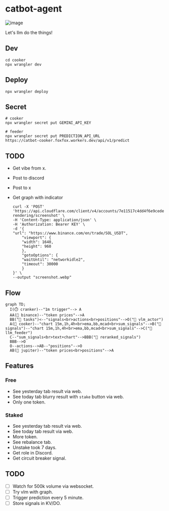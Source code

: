 # catbot-agent

![image](https://github.com/user-attachments/assets/59e64208-30a8-41dd-980e-b0754e2d7645)


Let's llm do the things!

## Dev

```
cd cooker
npx wrangler dev
```

## Deploy

```
npx wrangler deploy
```

## Secret

```
# cooker
npx wrangler secret put GEMINI_API_KEY

# feeder
npx wrangler secret put PREDICTION_API_URL
https://catbot-cooker.foxfox.workers.dev/api/v1/predict
```

## TODO

- Get vibe from x.
- Post to discord
- Post to x
- Get graph with indicator

  ```
  curl -X 'POST' 'https://api.cloudflare.com/client/v4/accounts/7e11517c4dd4f6e9cede7da9b60d66eb/browser-rendering/screenshot' \
  -H 'Content-Type: application/json' \
  -H 'Authorization: Bearer KEY' \
  -d '{
  "url": "https://www.binance.com/en/trade/SOL_USDT",
      "viewport": {
      "width": 1640,
      "height": 960
      },
      "gotoOptions": {
      "waitUntil": "networkidle2",
      "timeout": 30000
      }
  }' \
  --output "screenshot.webp"
  ```

## Flow

```mermaid
graph TD;
  I(⏱️ cranker)--"1m trigger"--> A
  AA(🌼 binance)--"token prices"-->A
  BB("🍰 tasks")<--"signals<br>actions<br>positions"-->O("🤖 vlm_actor")
  A(🐝 cooker)--"chart 15m,1h,4h<br>ema,bb,mcad<br>sum_signals"-->B("🍯 signals")--"chart 15m,1h,4h<br>ema,bb,mcad<br>sum_signals"-->C("🤖 llm_feeder")
  C--"sum_signals<br>text+chart"-->BBB("🎂 reranked_signals")
  BBB-->O
  O--actions-->AB--"positions"-->O
  AB(🌸 jupiter)--"token prices<br>positions"-->A
```

## Features

### Free

- See yesterday tab result via web.
- See today tab blurry result with `stake` button via web.
- Only one token.

### Staked

- See yesterday tab result via web.
- See today tab result via web.
- More token.
- See rebalance tab.
- Unstake took 7 days.
- Get role in Discord.
- Get circuit breaker signal.

## TODO

- [ ] Watch for 500k volume via websocket.
- [ ] Try vlm with graph.
- [ ] Trigger prediction every 5 minute.
- [ ] Store signals in KV/DO.
